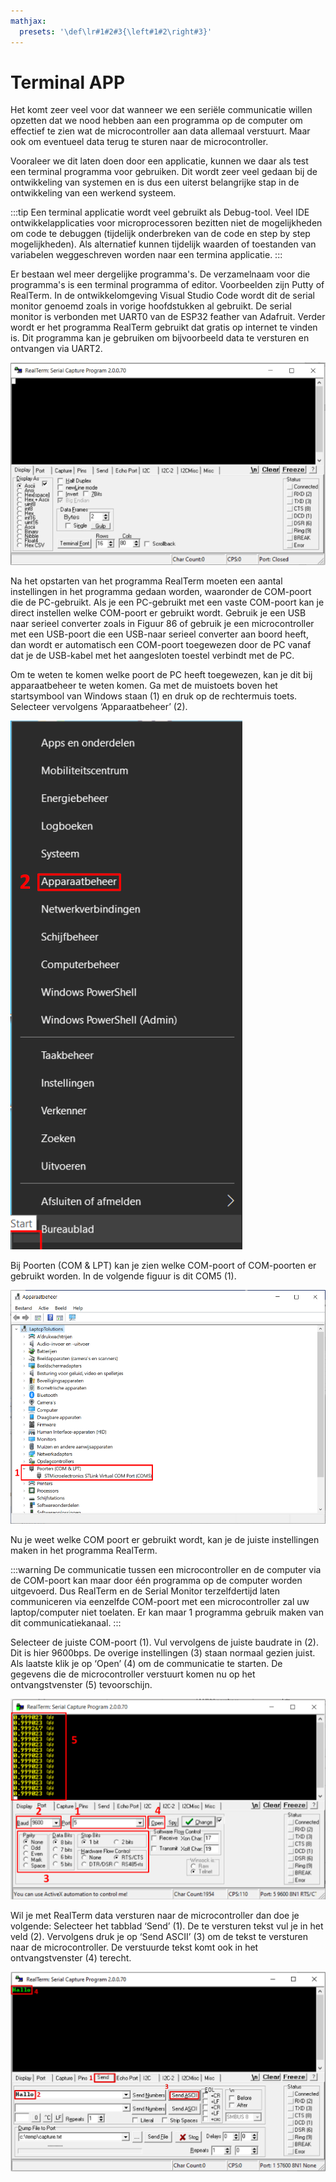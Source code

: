 ```yaml
---
mathjax:
  presets: '\def\lr#1#2#3{\left#1#2\right#3}'
---
```


# Terminal APP

Het komt zeer veel voor dat wanneer we een seriële communicatie willen opzetten dat we nood hebben aan een programma op de computer om effectief te zien wat de microcontroller aan data allemaal verstuurt. Maar ook om eventueel data terug te sturen naar de microcontroller.

Vooraleer we dit laten doen door een applicatie, kunnen we daar als test een terminal programma voor gebruiken. Dit wordt zeer veel gedaan bij de ontwikkeling van systemen en is dus een uiterst belangrijke stap in de ontwikkeling van een werkend systeem.

:::tip
Een terminal applicatie wordt veel gebruikt als Debug-tool. Veel IDE ontwikkelapplicaties voor microprocessoren bezitten niet de mogelijkheden om code te debuggen (tijdelijk onderbreken van de code en step by step mogelijkheden). Als alternatief kunnen tijdelijk waarden of toestanden van variabelen weggeschreven worden naar een termina applicatie. 
:::

Er bestaan wel meer dergelijke programma's. De verzamelnaam voor die programma's is een terminal programma of editor. Voorbeelden zijn Putty of RealTerm. In de ontwikkelomgeving Visual Studio Code wordt dit de serial monitor genoemd zoals in vorige hoofdstukken al gebruikt. De serial monitor is verbonden met UART0 van de ESP32 feather van Adafruit.
Verder wordt er het programma RealTerm gebruikt dat gratis op internet te vinden is. Dit programma kan je gebruiken om bijvoorbeeld data te versturen en ontvangen via UART2.

![Het programma RealTerm.](./images/rt.png)

Na het opstarten van het programma RealTerm moeten een aantal instellingen in het programma gedaan worden, waaronder de COM-poort die de PC-gebruikt.
Als je een PC-gebruikt met een vaste COM-poort kan je direct instellen welke COM-poort er gebruikt wordt. Gebruik je een USB naar serieel converter zoals in Figuur 86 of gebruik je een microcontroller met een USB-poort die een USB-naar serieel converter aan boord heeft, dan wordt er automatisch een COM-poort toegewezen door de PC vanaf dat je de USB-kabel met het aangesloten toestel verbindt met de PC.

Om te weten te komen welke poort de PC heeft toegewezen, kan je dit bij apparaatbeheer te weten komen. Ga met de muistoets boven het startsymbool van Windows staan (1) en druk op de rechtermuis toets. Selecteer vervolgens ‘Apparaatbeheer’ (2).

![Selecteren van apparaatbeheer.](./images/conf.png)

Bij Poorten (COM & LPT) kan je zien welke COM-poort of COM-poorten er gebruikt worden. In de volgende figuur is dit COM5 (1).

![De aangesloten COM-poorten van een PC.](./images/com.png)

Nu je weet welke COM poort er gebruikt wordt, kan je de juiste instellingen maken in het programma RealTerm.

:::warning
De communicatie tussen een microcontroller en de computer via de COM-poort kan maar door één programma op de computer worden uitgevoerd. Dus RealTerm en de Serial Monitor terzelfdertijd laten communiceren via eenzelfde COM-poort met een microcontroller zal uw laptop/computer niet toelaten. Er kan maar 1 programma gebruik maken van dit communicatiekanaal.
:::

Selecteer de juiste COM-poort (1). Vul vervolgens de juiste baudrate in (2). Dit is hier 9600bps. De overige instellingen (3) staan normaal gezien juist.
Als laatste klik je op ‘Open’ (4) om de communicatie te starten.
De gegevens die de microcontroller verstuurt komen nu op het ontvangstvenster (5) tevoorschijn.

![De communicatie van de PC met de microcontroller.](./images/rt2.png)

Wil je met RealTerm data versturen naar de microcontroller dan doe je volgende:
Selecteer het tabblad ‘Send’ (1). De te versturen tekst vul je in het veld (2). Vervolgens druk je op ‘Send ASCII’ (3) om de tekst te versturen naar de microcontroller. De verstuurde tekst komt ook in het ontvangstvenster (4) terecht.

![Versturen van tekst.](./images/rt3.png)


